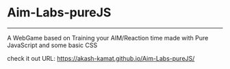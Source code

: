 # Aim-Labs-pureJS
-----------------------
A WebGame based on Training your AIM/Reaction time made with Pure JavaScript and some basic CSS


check it out URL: https://akash-kamat.github.io/Aim-Labs-pureJS/
